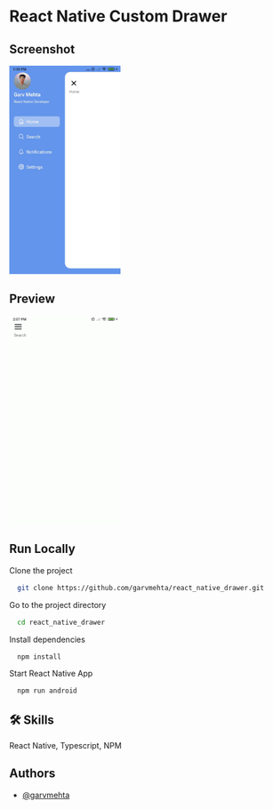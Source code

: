 
# React Native Custom Drawer





## Screenshot
<img src="./screenshots/preview.jpg" style="width: 200px;" />

                                                                                                               
## Preview

<img src="./screenshots/demo.gif" style="width: 200px;" />


## Run Locally

Clone the project

```bash
  git clone https://github.com/garvmehta/react_native_drawer.git
```

Go to the project directory

```bash
  cd react_native_drawer
```

Install dependencies

```bash
  npm install
```

Start React Native App

```bash
  npm run android
```




## 🛠 Skills
React Native, Typescript, NPM


## Authors

- [@garvmehta](https://www.github.com/garvmehta)

